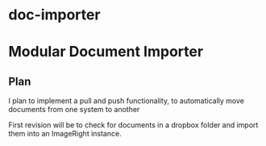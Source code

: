 # doc-importer

# Modular Document Importer

## Plan
I plan to implement a pull and push functionality, to automatically move documents from one system to another

First revision will be to check for documents in a dropbox folder and import them into an ImageRight instance.